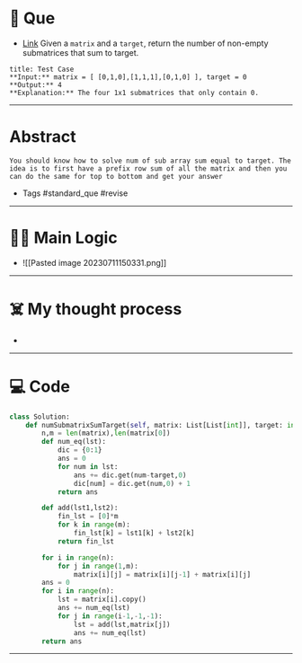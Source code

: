 # 🧩 Que
- [Link](https://leetcode.com/problems/number-of-submatrices-that-sum-to-target/)
Given a `matrix` and a `target`, return the number of non-empty submatrices that sum to target.
```ad-question
title: Test Case
**Input:** matrix = [ [0,1,0],[1,1,1],[0,1,0] ], target = 0
**Output:** 4
**Explanation:** The four 1x1 submatrices that only contain 0.
```

---
# Abstract
```ad-abstract
You should know how to solve num of sub array sum equal to target. The idea is to first have a prefix row sum of all the matrix and then you can do the same for top to bottom and get your answer
```

- Tags #standard_que #revise 
--- 
# 🕵️‍♂️ Main Logic
- ![[Pasted image 20230711150331.png]]

---
# ☠️ My thought process
- 
---

# 💻 Code
```python
class Solution:
    def numSubmatrixSumTarget(self, matrix: List[List[int]], target: int) -> int:
        n,m = len(matrix),len(matrix[0])
        def num_eq(lst):
            dic = {0:1}
            ans = 0
            for num in lst:
                ans += dic.get(num-target,0)
                dic[num] = dic.get(num,0) + 1
            return ans

        def add(lst1,lst2):
            fin_lst = [0]*m
            for k in range(m):
                fin_lst[k] = lst1[k] + lst2[k]
            return fin_lst

        for i in range(n):
            for j in range(1,m):
                matrix[i][j] = matrix[i][j-1] + matrix[i][j]
        ans = 0
        for i in range(n):
            lst = matrix[i].copy()
            ans += num_eq(lst)
            for j in range(i-1,-1,-1):
                lst = add(lst,matrix[j])
                ans += num_eq(lst)
        return ans
```
---
